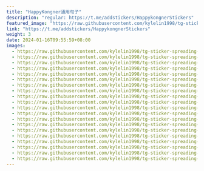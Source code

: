 ```yaml
---
title: "HappyKongner通用句子"
description: "regular: https://t.me/addstickers/HappykongnerStickers"
featured_image: "https://raw.githubusercontent.com/kylelin1998/tg-sticker-spreading-worldwide-images/main/img/9d6c91b1-65cb-4b54-b75f-12ccf116932d.jpg"
link: "https://t.me/addstickers/HappykongnerStickers"
weight: 3
date: 2024-01-16T09:55:59+08:00
images:
  - https://raw.githubusercontent.com/kylelin1998/tg-sticker-spreading-worldwide-images/main/img/9d6c91b1-65cb-4b54-b75f-12ccf116932d.jpg
  - https://raw.githubusercontent.com/kylelin1998/tg-sticker-spreading-worldwide-images/main/img/51386602-1be7-4d40-985e-fcaa1bd77d65.jpg
  - https://raw.githubusercontent.com/kylelin1998/tg-sticker-spreading-worldwide-images/main/img/88858cf3-7ca1-4802-8757-2163fa8c25f7.jpg
  - https://raw.githubusercontent.com/kylelin1998/tg-sticker-spreading-worldwide-images/main/img/3a855e2c-d70d-4b89-aee1-58fe2697c8a3.jpg
  - https://raw.githubusercontent.com/kylelin1998/tg-sticker-spreading-worldwide-images/main/img/355043a0-33e3-4d8d-9e7b-14d4cdb9d972.jpg
  - https://raw.githubusercontent.com/kylelin1998/tg-sticker-spreading-worldwide-images/main/img/e48bcec0-5342-448a-bdee-e35e80eba6ac.jpg
  - https://raw.githubusercontent.com/kylelin1998/tg-sticker-spreading-worldwide-images/main/img/aac8cd7b-02fe-4690-92dd-dcfce02b3e0a.jpg
  - https://raw.githubusercontent.com/kylelin1998/tg-sticker-spreading-worldwide-images/main/img/52b59efc-cd25-4f56-a32c-dbaf5f2a1a11.jpg
  - https://raw.githubusercontent.com/kylelin1998/tg-sticker-spreading-worldwide-images/main/img/afe4b301-e2f9-4b30-bd23-943106588f05.jpg
  - https://raw.githubusercontent.com/kylelin1998/tg-sticker-spreading-worldwide-images/main/img/235b270d-f402-4f20-9e3c-b070c4f5078b.jpg
  - https://raw.githubusercontent.com/kylelin1998/tg-sticker-spreading-worldwide-images/main/img/decb3c70-3e70-4981-b9b6-8da2b1d42d35.jpg
  - https://raw.githubusercontent.com/kylelin1998/tg-sticker-spreading-worldwide-images/main/img/6a736a0c-1dba-4faa-bb0d-fb86688fbf8d.jpg
  - https://raw.githubusercontent.com/kylelin1998/tg-sticker-spreading-worldwide-images/main/img/a9639f71-4291-4107-9403-a731caa8bf8a.jpg
  - https://raw.githubusercontent.com/kylelin1998/tg-sticker-spreading-worldwide-images/main/img/9f64c159-840e-4d8c-b1f2-19d4d6139a64.jpg
  - https://raw.githubusercontent.com/kylelin1998/tg-sticker-spreading-worldwide-images/main/img/45d9a1ce-df26-4c58-9650-aeee19cd197d.jpg
  - https://raw.githubusercontent.com/kylelin1998/tg-sticker-spreading-worldwide-images/main/img/0a48af97-80be-4426-ad93-e299ffc04ea9.jpg
  - https://raw.githubusercontent.com/kylelin1998/tg-sticker-spreading-worldwide-images/main/img/56f03576-6483-4e3b-bd7e-64c5aa9a29fb.jpg
  - https://raw.githubusercontent.com/kylelin1998/tg-sticker-spreading-worldwide-images/main/img/d6c5934f-a0d1-4a36-96d9-dc688a0060c5.jpg
  - https://raw.githubusercontent.com/kylelin1998/tg-sticker-spreading-worldwide-images/main/img/8cfc9f6c-2fc0-44c6-a96e-afbae9a2ca19.jpg
  - https://raw.githubusercontent.com/kylelin1998/tg-sticker-spreading-worldwide-images/main/img/17e3f0e4-f654-41a4-810b-8358107e37e3.jpg
---
```

